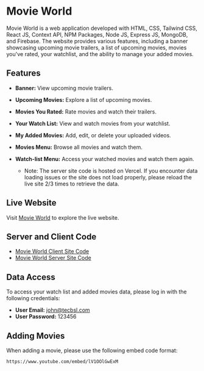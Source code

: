 # Movie World

Movie World is a web application developed with HTML, CSS, Tailwind CSS, React JS, Context API, NPM Packages, Node JS, Express JS, MongoDB, and Firebase. The website provides various features, including a banner showcasing upcoming movie trailers, a list of upcoming movies, movies you've rated, your watchlist, and the ability to manage your added movies.

## Features

- **Banner:** View upcoming movie trailers.
- **Upcoming Movies:** Explore a list of upcoming movies.
- **Movies You Rated:** Rate movies and watch their trailers.
- **Your Watch List:** View and watch movies from your watchlist.
- **My Added Movies:** Add, edit, or delete your uploaded videos.
- **Movies Menu:** Browse all movies and watch them.
- **Watch-list Menu:** Access your watched movies and watch them again.

    - Note: The server site code is hosted on Vercel. If you encounter data loading issues or the site does not load properly, please reload the live site 2/3 times to retrieve the data.

## Live Website

Visit [Movie World](https://movideworld.web.app/) to explore the live website.

## Server and Client Code

- [Movie World Client Site Code](https://github.com/mafizul24h/movie-world-client.git)
- [Movie World Server Site Code](https://github.com/mafizul24h/movie-world-server.git)

## Data Access

To access your watch list and added movies data, please log in with the following credentials:

- **User Email:** john@tecbsl.com
- **User Password:** 123456

## Adding Movies

When adding a movie, please use the following embed code format:

```plaintext
https://www.youtube.com/embed/lV1OOlGwExM



